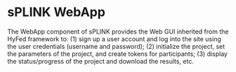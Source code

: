 # sPLINK WebApp
The WebApp component of sPLINK provides the  Web GUI  inherited from the HyFed framework to:
(1) sign up a user account and log into the site using the user credentials (username and password);
(2) initialize the project, set the parameters of the project, and create tokens for participants;
(3) display the status/progress of the project and download the results, etc.
